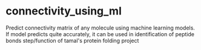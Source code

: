 # connectivity_using_ml
Predict connectivity matrix of any molecule using machine learning models.
If model predicts quite accurately, it can be used in identification of peptide bonds step/function of tamal's protein folding project 
